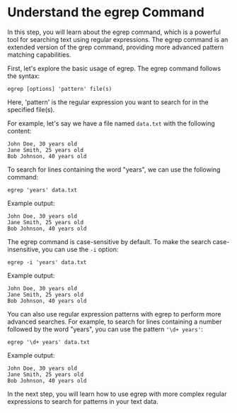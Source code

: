 # Understand the egrep Command

In this step, you will learn about the egrep command, which is a powerful tool for searching text using regular expressions. The egrep command is an extended version of the grep command, providing more advanced pattern matching capabilities.

First, let's explore the basic usage of egrep. The egrep command follows the syntax:

```
egrep [options] 'pattern' file(s)
```

Here, 'pattern' is the regular expression you want to search for in the specified file(s).

For example, let's say we have a file named `data.txt` with the following content:

```
John Doe, 30 years old
Jane Smith, 25 years old
Bob Johnson, 40 years old
```

To search for lines containing the word "years", we can use the following command:

```
egrep 'years' data.txt
```

Example output:

```
John Doe, 30 years old
Jane Smith, 25 years old
Bob Johnson, 40 years old
```

The egrep command is case-sensitive by default. To make the search case-insensitive, you can use the `-i` option:

```
egrep -i 'years' data.txt
```

Example output:

```
John Doe, 30 years old
Jane Smith, 25 years old
Bob Johnson, 40 years old
```

You can also use regular expression patterns with egrep to perform more advanced searches. For example, to search for lines containing a number followed by the word "years", you can use the pattern `'\d+ years'`:

```
egrep '\d+ years' data.txt
```

Example output:

```
John Doe, 30 years old
Jane Smith, 25 years old
Bob Johnson, 40 years old
```

In the next step, you will learn how to use egrep with more complex regular expressions to search for patterns in your text data.
